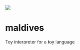 [![](https://github.com/doomdavve/maldives/workflows/ci/badge.svg)](https://github.com/doomdavve/maldives/actions)

# maldives
Toy interpreter for a toy language

